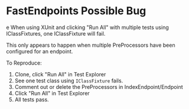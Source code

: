 # FastEndpoints Possible Bug
e 
 When using XUnit and clicking "Run All" with multiple tests using IClassFixtures, one IClassFixture will fail.

 This only appears to happen when multiple PreProcessors have been configured for an endpoint.

 To Reproduce:

 1. Clone, click "Run All" in Test Explorer
 2. See one test class using `IClassFixture` fails.
 3. Comment out or delete the PreProcessors in IndexEndpoint/Endpoint
 4. Click "Run All" in Test Explorer
 5. All tests pass.